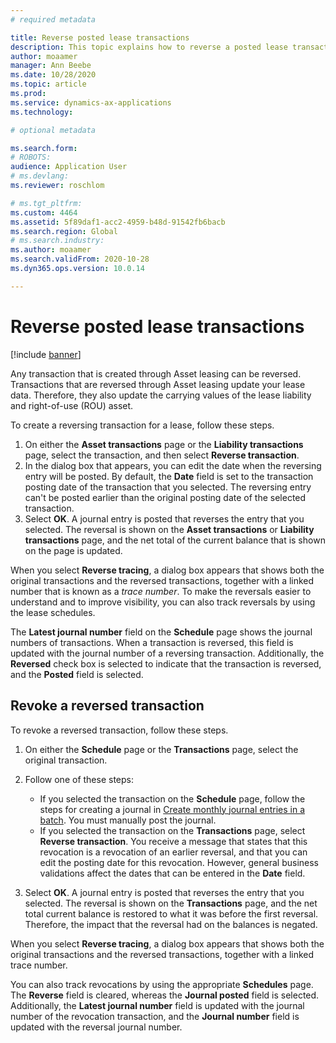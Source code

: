 ```yaml
---
# required metadata

title: Reverse posted lease transactions
description: This topic explains how to reverse a posted lease transaction. Any transaction that is created through Asset leasing can be reversed.
author: moaamer
manager: Ann Beebe
ms.date: 10/28/2020
ms.topic: article
ms.prod: 
ms.service: dynamics-ax-applications
ms.technology: 

# optional metadata

ms.search.form: 
# ROBOTS: 
audience: Application User
# ms.devlang: 
ms.reviewer: roschlom

# ms.tgt_pltfrm: 
ms.custom: 4464
ms.assetid: 5f89daf1-acc2-4959-b48d-91542fb6bacb
ms.search.region: Global
# ms.search.industry: 
ms.author: moaamer
ms.search.validFrom: 2020-10-28
ms.dyn365.ops.version: 10.0.14

---
```


# Reverse posted lease transactions

[!include [banner](../includes/banner.md)]

Any transaction that is created through Asset leasing can be reversed. Transactions that are reversed through Asset leasing update your lease data. Therefore, they also update the carrying values of the lease liability and right-of-use (ROU) asset.

To create a reversing transaction for a lease, follow these steps.

1. On either the **Asset transactions** page or the **Liability transactions** page, select the transaction, and then select **Reverse transaction**.
2. In the dialog box that appears, you can edit the date when the reversing entry will be posted. By default, the **Date** field is set to the transaction posting date of the transaction that you selected. The reversing entry can't be posted earlier than the original posting date of the selected transaction.
3. Select **OK**. A journal entry is posted that reverses the entry that you selected. The reversal is shown on the **Asset transactions** or **Liability transactions** page, and the net total of the current balance that is shown on the page is updated.

When you select **Reverse tracing**, a dialog box appears that shows both the original transactions and the reversed transactions, together with a linked number that is known as a *trace number*. To make the reversals easier to understand and to improve visibility, you can also track reversals by using the lease schedules.

The **Latest journal number** field on the **Schedule** page shows the journal numbers of transactions. When a transaction is reversed, this field is updated with the journal number of a reversing transaction. Additionally, the **Reversed** check box is selected to indicate that the transaction is reversed, and the **Posted** field is selected.

## Revoke a reversed transaction

To revoke a reversed transaction, follow these steps.

1. On either the **Schedule** page or the **Transactions** page, select the original transaction.
2. Follow one of these steps:

    - If you selected the transaction on the **Schedule** page, follow the steps for creating a journal in [Create monthly journal entries in a batch](create-monthly-journals-batch.md). You must manually post the journal.
    - If you selected the transaction on the **Transactions** page, select **Reverse transaction**. You receive a message that states that this revocation is a revocation of an earlier reversal, and that you can edit the posting date for this revocation. However, general business validations affect the dates that can be entered in the **Date** field. 

3. Select **OK**. A journal entry is posted that reverses the entry that you selected. The reversal is shown on the **Transactions** page, and the net total current balance is restored to what it was before the first reversal. Therefore, the impact that the reversal had on the balances is negated.

When you select **Reverse tracing**, a dialog box appears that shows both the original transactions and the reversed transactions, together with a linked trace number.

You can also track revocations by using the appropriate **Schedules** page. The **Reverse** field is cleared, whereas the **Journal posted** field is selected. Additionally, the **Latest journal number** field is updated with the journal number of the revocation transaction, and the **Journal number** field is updated with the reversal journal number.
